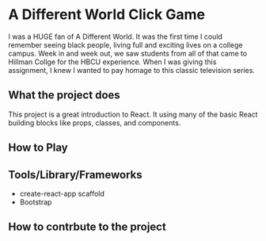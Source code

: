 # A Different World Click Game

I was a HUGE fan of A Different World. It was the first time I could remember seeing black people, living full and exciting lives on a college campus. Week in and week out, we saw students from all of that came to Hillman Collge for the HBCU experience.  When I was giving this assignment, I knew I wanted to pay homage to this classic television series.

##  What the project does
This project is a great introduction to React. It using many of the basic React building blocks like props, classes, and components.  

## How to Play


## Tools/Library/Frameworks
* create-react-app scaffold
* Bootstrap

## How to contrbute to the project